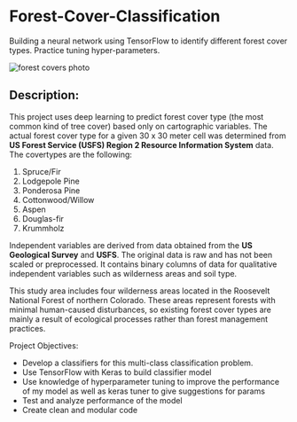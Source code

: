 # Forest-Cover-Classification
Building a neural network using TensorFlow to identify different forest cover types. Practice tuning hyper-parameters. 

![forest covers photo](https://github.com/jaimeggb/Forest-Cover-Classification/blob/main/other_resources/forest%20cover.png)

## Description: 
This project uses deep learning to predict forest cover type (the most common kind of tree cover) based only on cartographic variables. The actual forest cover type for a given 30 x 30 meter cell was determined from **US Forest Service (USFS) Region 2 Resource Information System** data. The covertypes are the following:

1. Spruce/Fir
2. Lodgepole Pine
3. Ponderosa Pine
4. Cottonwood/Willow
5. Aspen
6. Douglas-fir
7. Krummholz

Independent variables are derived from data obtained from the **US Geological Survey** and **USFS**. The original data is raw and has not been scaled or preprocessed. It contains binary columns of data for qualitative independent variables such as wilderness areas and soil type.

This study area includes four wilderness areas located in the Roosevelt National Forest of northern Colorado. These areas represent forests with minimal human-caused disturbances, so existing forest cover types are mainly a result of ecological processes rather than forest management practices.

Project Objectives:
- Develop a classifiers for this multi-class classification problem.
- Use TensorFlow with Keras to build classifier model
- Use knowledge of hyperparameter tuning to improve the performance of my model as well as keras tuner to give suggestions for params
- Test and analyze performance of the model
- Create clean and modular code
